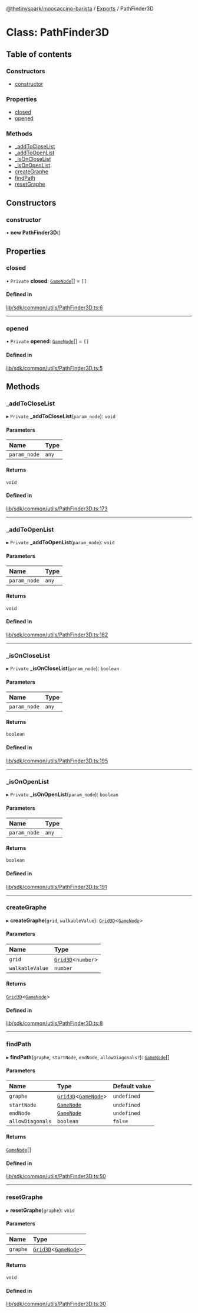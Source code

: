 [@thetinyspark/moocaccino-barista](../README.md) / [Exports](../modules.md) / PathFinder3D

# Class: PathFinder3D

## Table of contents

### Constructors

- [constructor](PathFinder3D.md#constructor)

### Properties

- [closed](PathFinder3D.md#closed)
- [opened](PathFinder3D.md#opened)

### Methods

- [\_addToCloseList](PathFinder3D.md#_addtocloselist)
- [\_addToOpenList](PathFinder3D.md#_addtoopenlist)
- [\_isOnCloseList](PathFinder3D.md#_isoncloselist)
- [\_isOnOpenList](PathFinder3D.md#_isonopenlist)
- [createGraphe](PathFinder3D.md#creategraphe)
- [findPath](PathFinder3D.md#findpath)
- [resetGraphe](PathFinder3D.md#resetgraphe)

## Constructors

### constructor

• **new PathFinder3D**()

## Properties

### closed

• `Private` **closed**: [`GameNode`](GameNode.md)[] = `[]`

#### Defined in

[lib/sdk/common/utils/PathFinder3D.ts:6](https://github.com/thetinyspark/barista/blob/93f33857/lib/sdk/common/utils/PathFinder3D.ts#L6)

___

### opened

• `Private` **opened**: [`GameNode`](GameNode.md)[] = `[]`

#### Defined in

[lib/sdk/common/utils/PathFinder3D.ts:5](https://github.com/thetinyspark/barista/blob/93f33857/lib/sdk/common/utils/PathFinder3D.ts#L5)

## Methods

### \_addToCloseList

▸ `Private` **_addToCloseList**(`param_node`): `void`

#### Parameters

| Name | Type |
| :------ | :------ |
| `param_node` | `any` |

#### Returns

`void`

#### Defined in

[lib/sdk/common/utils/PathFinder3D.ts:173](https://github.com/thetinyspark/barista/blob/93f33857/lib/sdk/common/utils/PathFinder3D.ts#L173)

___

### \_addToOpenList

▸ `Private` **_addToOpenList**(`param_node`): `void`

#### Parameters

| Name | Type |
| :------ | :------ |
| `param_node` | `any` |

#### Returns

`void`

#### Defined in

[lib/sdk/common/utils/PathFinder3D.ts:182](https://github.com/thetinyspark/barista/blob/93f33857/lib/sdk/common/utils/PathFinder3D.ts#L182)

___

### \_isOnCloseList

▸ `Private` **_isOnCloseList**(`param_node`): `boolean`

#### Parameters

| Name | Type |
| :------ | :------ |
| `param_node` | `any` |

#### Returns

`boolean`

#### Defined in

[lib/sdk/common/utils/PathFinder3D.ts:195](https://github.com/thetinyspark/barista/blob/93f33857/lib/sdk/common/utils/PathFinder3D.ts#L195)

___

### \_isOnOpenList

▸ `Private` **_isOnOpenList**(`param_node`): `boolean`

#### Parameters

| Name | Type |
| :------ | :------ |
| `param_node` | `any` |

#### Returns

`boolean`

#### Defined in

[lib/sdk/common/utils/PathFinder3D.ts:191](https://github.com/thetinyspark/barista/blob/93f33857/lib/sdk/common/utils/PathFinder3D.ts#L191)

___

### createGraphe

▸ **createGraphe**(`grid`, `walkableValue`): [`Grid3D`](Grid3D.md)<[`GameNode`](GameNode.md)\>

#### Parameters

| Name | Type |
| :------ | :------ |
| `grid` | [`Grid3D`](Grid3D.md)<`number`\> |
| `walkableValue` | `number` |

#### Returns

[`Grid3D`](Grid3D.md)<[`GameNode`](GameNode.md)\>

#### Defined in

[lib/sdk/common/utils/PathFinder3D.ts:8](https://github.com/thetinyspark/barista/blob/93f33857/lib/sdk/common/utils/PathFinder3D.ts#L8)

___

### findPath

▸ **findPath**(`graphe`, `startNode`, `endNode`, `allowDiagonals?`): [`GameNode`](GameNode.md)[]

#### Parameters

| Name | Type | Default value |
| :------ | :------ | :------ |
| `graphe` | [`Grid3D`](Grid3D.md)<[`GameNode`](GameNode.md)\> | `undefined` |
| `startNode` | [`GameNode`](GameNode.md) | `undefined` |
| `endNode` | [`GameNode`](GameNode.md) | `undefined` |
| `allowDiagonals` | `boolean` | `false` |

#### Returns

[`GameNode`](GameNode.md)[]

#### Defined in

[lib/sdk/common/utils/PathFinder3D.ts:50](https://github.com/thetinyspark/barista/blob/93f33857/lib/sdk/common/utils/PathFinder3D.ts#L50)

___

### resetGraphe

▸ **resetGraphe**(`graphe`): `void`

#### Parameters

| Name | Type |
| :------ | :------ |
| `graphe` | [`Grid3D`](Grid3D.md)<[`GameNode`](GameNode.md)\> |

#### Returns

`void`

#### Defined in

[lib/sdk/common/utils/PathFinder3D.ts:30](https://github.com/thetinyspark/barista/blob/93f33857/lib/sdk/common/utils/PathFinder3D.ts#L30)
